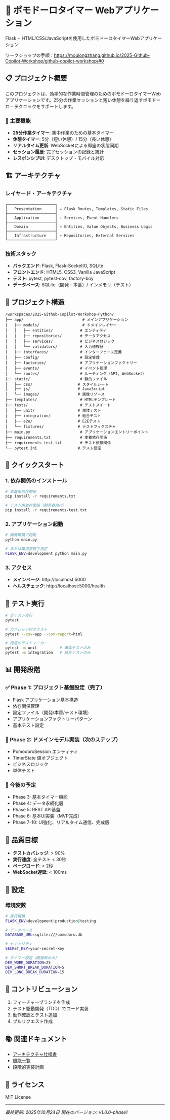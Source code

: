 # 🍅 ポモドーロタイマー Webアプリケーション

Flask + HTML/CSS/JavaScriptを使用したポモドーロタイマーWebアプリケーション

ワークショップの手順：https://moulongzhang.github.io/2025-Github-Copilot-Workshop/github-copilot-workshop/#0

## 📋 プロジェクト概要

このプロジェクトは、効率的な作業時間管理のためのポモドーロタイマーWebアプリケーションです。25分の作業セッションと短い休憩を繰り返すポモドーロ・テクニックをサポートします。

### 🎯 主要機能

- **25分作業タイマー**: 集中作業のための基本タイマー
- **休憩タイマー**: 5分（短い休憩）/ 15分（長い休憩）
- **リアルタイム更新**: WebSocketによる即座の状態同期
- **セッション履歴**: 完了セッションの記録と統計
- **レスポンシブUI**: デスクトップ・モバイル対応

## 🏗️ アーキテクチャ

### レイヤード・アーキテクチャ
```
┌─────────────────────┐
│   Presentation      │ ← Flask Routes, Templates, Static Files
├─────────────────────┤
│   Application       │ ← Services, Event Handlers
├─────────────────────┤
│   Domain            │ ← Entities, Value Objects, Business Logic
├─────────────────────┤
│   Infrastructure    │ ← Repositories, External Services
└─────────────────────┘
```

### 技術スタック
- **バックエンド**: Flask, Flask-SocketIO, SQLite
- **フロントエンド**: HTML5, CSS3, Vanilla JavaScript
- **テスト**: pytest, pytest-cov, factory-boy
- **データベース**: SQLite（開発・本番）/ インメモリ（テスト）

## 📁 プロジェクト構造

```
/workspaces/2025-Github-Copilot-Workshop-Python/
├── app/                          # メインアプリケーション
│   ├── models/                   # ドメインレイヤー
│   │   ├── entities/            # エンティティ
│   │   ├── repositories/        # データアクセス
│   │   ├── services/            # ビジネスロジック
│   │   └── validators/          # 入力値検証
│   ├── interfaces/              # インターフェース定義
│   ├── config/                  # 設定管理
│   ├── factories/               # アプリケーションファクトリー
│   ├── events/                  # イベント処理
│   └── routes/                  # ルーティング（API, WebSocket）
├── static/                      # 静的ファイル
│   ├── css/                    # スタイルシート
│   ├── js/                     # JavaScript
│   └── images/                 # 画像リソース
├── templates/                   # HTMLテンプレート
├── tests/                       # テストスイート
│   ├── unit/                   # 単体テスト
│   ├── integration/            # 結合テスト
│   ├── e2e/                    # E2Eテスト
│   └── fixtures/               # テストフィクスチャ
├── main.py                      # アプリケーションエントリーポイント
├── requirements.txt             # 本番依存関係
├── requirements-test.txt        # テスト依存関係
└── pytest.ini                  # テスト設定
```

## 🚀 クイックスタート

### 1. 依存関係のインストール

```bash
# 本番用依存関係
pip install -r requirements.txt

# テスト用依存関係（開発者向け）
pip install -r requirements-test.txt
```

### 2. アプリケーション起動

```bash
# 開発環境で起動
python main.py

# または環境変数で指定
FLASK_ENV=development python main.py
```

### 3. アクセス

- **メインページ**: http://localhost:5000
- **ヘルスチェック**: http://localhost:5000/health

## 🧪 テスト実行

```bash
# 全テスト実行
pytest

# カバレッジ付きテスト
pytest --cov=app --cov-report=html

# 特定のテストマーカー
pytest -m unit          # 単体テストのみ
pytest -m integration   # 結合テストのみ
```

## 📊 開発段階

### ✅ Phase 1: プロジェクト基盤設定（完了）
- Flask アプリケーション基本構造
- 依存関係管理
- 設定ファイル（開発/本番/テスト環境）
- アプリケーションファクトリーパターン
- 基本テスト設定

### 🔄 Phase 2: ドメインモデル実装（次のステップ）
- PomodoroSession エンティティ
- TimerState 値オブジェクト
- ビジネスロジック
- 単体テスト

### 📅 今後の予定
- Phase 3: 基本タイマー機能
- Phase 4: データ永続化層
- Phase 5: REST API基盤
- Phase 6: 基本UI実装（MVP完成）
- Phase 7-10: UI強化、リアルタイム通信、完成版

## 🎯 品質目標

- **テストカバレッジ**: > 90%
- **実行速度**: 全テスト < 30秒
- **ページロード**: < 2秒
- **WebSocket遅延**: < 100ms

## 📝 設定

### 環境変数

```bash
# 実行環境
FLASK_ENV=development|production|testing

# データベース
DATABASE_URL=sqlite:///pomodoro.db

# セキュリティ
SECRET_KEY=your-secret-key

# タイマー設定（開発時のみ）
DEV_WORK_DURATION=25
DEV_SHORT_BREAK_DURATION=5
DEV_LONG_BREAK_DURATION=15
```

## 🤝 コントリビューション

1. フィーチャーブランチを作成
2. テスト駆動開発（TDD）でコード実装
3. 動作確認とテスト追加
4. プルリクエスト作成

## 📚 関連ドキュメント

- [アーキテクチャ仕様書](./architecture.md)
- [機能一覧](./features.md)
- [段階的実装計画](./plan.md)

## 📄 ライセンス

MIT License

---

*最終更新: 2025年10月24日*
*現在のバージョン: v1.0.0-phase1*
